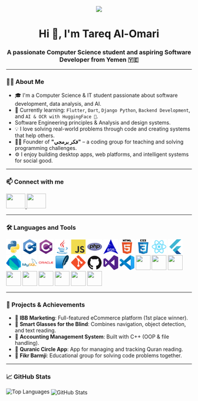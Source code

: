 <div align="center">
  <img height="150" src="https://media.giphy.com/media/M9gbBd9nbDrOTu1Mqx/giphy.gif" />
</div>

<h1 align="center">Hi 👋,
  I'm Tareq Al-Omari</h1>
<h3 align="center">A passionate Computer Science student and aspiring Software Developer from Yemen 🇾🇪</h3>

---

### 🧑‍💻 About Me
- 🎓 I'm a Computer Science & IT student passionate about software development, data analysis, and AI.
- 🌱 Currently learning: `Flutter`, `Dart`, `Django Python`, `Backend Development`, and `AI & OCR with HuggingFace 🤗`.
- Software Engineering principles & Analysis and design systems.
- 💡 I love solving real-world problems through code and creating systems that help others.
- 👨‍🏫 Founder of **"فكر برمجي"** – a coding group for teaching and solving programming challenges.
- ⚙️ I enjoy building desktop apps, web platforms, and intelligent systems for social good.

---

### 📫 Connect with me
<p align="left">
  <a href="mailto:youremail@example.com" target="blank">
    <img src="https://raw.githubusercontent.com/maurodesouza/profile-readme-generator/master/src/assets/icons/social/gmail/default.svg" width="52" height="40" />
  </a>
  <a href="https://wa.me/967715299909" target="blank">
    <img src="https://raw.githubusercontent.com/maurodesouza/profile-readme-generator/master/src/assets/icons/social/whatsapp/default.svg" width="52" height="40" />
  </a>
</p>

---

### 🛠️ Languages and Tools
<p align="left">
  <!-- Programming Languages -->
  <img src="https://raw.githubusercontent.com/devicons/devicon/master/icons/python/python-original.svg" width="40" height="40"/>
  <img src="https://raw.githubusercontent.com/devicons/devicon/master/icons/cplusplus/cplusplus-original.svg" width="40" height="40"/>
  <img src="https://raw.githubusercontent.com/devicons/devicon/master/icons/csharp/csharp-original.svg" width="40" height="40"/>
  <img src="https://raw.githubusercontent.com/devicons/devicon/master/icons/java/java-original.svg" width="40" height="40"/>
  <img src="https://raw.githubusercontent.com/devicons/devicon/master/icons/javascript/javascript-original.svg" width="40" height="40"/>
  <img src="https://raw.githubusercontent.com/devicons/devicon/master/icons/php/php-original.svg" width="40" height="40"/>
  <img src="https://raw.githubusercontent.com/devicons/devicon/master/icons/assembly/assembly-original.svg" width="40" height="40" />

  <!-- Web & App Dev -->
  <img src="https://raw.githubusercontent.com/devicons/devicon/master/icons/html5/html5-original-wordmark.svg" width="40" height="40"/>
  <img src="https://raw.githubusercontent.com/devicons/devicon/master/icons/css3/css3-original-wordmark.svg" width="40" height="40"/>
  <img src="https://raw.githubusercontent.com/devicons/devicon/master/icons/react/react-original.svg" width="40" height="40"/>
  <img src="https://raw.githubusercontent.com/devicons/devicon/master/icons/flutter/flutter-original.svg" width="40" height="40"/>
  <img src="https://raw.githubusercontent.com/devicons/devicon/master/icons/dart/dart-original.svg" width="40" height="40"/>

  <!-- Databases -->
  <img src="https://raw.githubusercontent.com/devicons/devicon/master/icons/mysql/mysql-original-wordmark.svg" width="40" height="40"/>
  <img src="https://raw.githubusercontent.com/devicons/devicon/master/icons/oracle/oracle-original.svg" width="40" height="40"/>
  <img src="https://raw.githubusercontent.com/devicons/devicon/master/icons/sqlite/sqlite-original.svg" width="40" height="40"/>

  <!-- DevOps & Tools -->
  <img src="https://raw.githubusercontent.com/devicons/devicon/master/icons/git/git-original.svg" width="40" height="40"/>
  <img src="https://raw.githubusercontent.com/devicons/devicon/master/icons/github/github-original.svg" width="40" height="40"/>
  <img src="https://raw.githubusercontent.com/devicons/devicon/master/icons/visualstudio/visualstudio-plain.svg" width="40" height="40"/>
  <img src="https://raw.githubusercontent.com/devicons/devicon/master/icons/vscode/vscode-original.svg" width="40" height="40"/>
  <img src="https://cdn.jsdelivr.net/gh/devicons/devicon/icons/anaconda/anaconda-original.svg" width="40" height="40"/>
  <img src="https://cdn.jsdelivr.net/gh/devicons/devicon/icons/linux/linux-original.svg" width="40" height="40"/>
  <img src="https://upload.wikimedia.org/wikipedia/commons/3/38/Jupyter_logo.svg" width="40" height="40"/>

  <!-- AI, ML, Data -->
  <img src="https://huggingface.co/front/assets/huggingface_logo.svg" width="40" height="40" />
  <img src="https://upload.wikimedia.org/wikipedia/commons/thumb/1/1b/Google_Colaboratory_Logo.svg/768px-Google_Colaboratory_Logo.svg.png" width="40" height="40" />
  <img src="https://upload.wikimedia.org/wikipedia/commons/7/7c/Kaggle_logo.png" width="40" height="40"/>

  <!-- Project Tools -->
  <img src="https://cdn.worldvectorlogo.com/logos/trello.svg" width="40" height="40"/>
  <img src="https://www.svgrepo.com/show/353498/xampp.svg" width="40" height="40"/>
  <img src="https://cdn.jsdelivr.net/gh/devicons/devicon/icons/windows8/windows8-original.svg" width="40" height="40"/>
</p>

---

### 🧠 Projects & Achievements
- 🔸 **IBB Marketing**: Full-featured eCommerce platform (1st place winner).
- 🔸 **Smart Glasses for the Blind**: Combines navigation, object detection, and text reading.
- 🔸 **Accounting Management System**: Built with C++ (OOP & file handling).
- 🔸 **Quranic Circle App**: App for managing and tracking Quran reading.
- 🔸 **Fikr Barmji**: Educational group for solving code problems together.

---

### 📈 GitHub Stats
<p>
  <img align="left" src="https://github-readme-stats.vercel.app/api/top-langs?username=tareq-alomari&show_icons=true&locale=en&layout=compact" alt="Top Languages" />
</p>
<p>&nbsp;<img align="center" src="https://github-readme-stats.vercel.app/api?username=tareq-alomari&show_icons=true&locale=en" alt="GitHub Stats" /></p>
